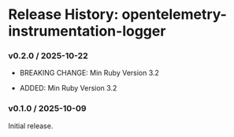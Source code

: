 # Release History: opentelemetry-instrumentation-logger

### v0.2.0 / 2025-10-22

* BREAKING CHANGE: Min Ruby Version 3.2

* ADDED: Min Ruby Version 3.2

### v0.1.0 / 2025-10-09

Initial release.
